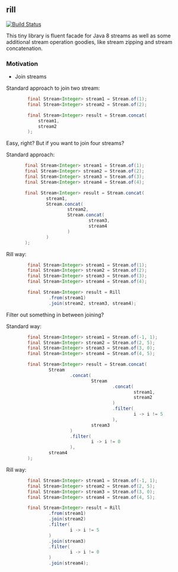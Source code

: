 ## rill


[![Build Status](https://travis-ci.org/vadyalex/rill.svg?branch=develop)](https://travis-ci.org/vadyalex/rill)


This tiny library is fluent facade for Java 8 streams as well as some additional stream operation goodies, like stream zipping and stream concatenation.

### Motivation

- Join streams

 Standard approach to join two stream:
```java
        final Stream<Integer> stream1 = Stream.of(1);
        final Stream<Integer> stream2 = Stream.of(2);

        final Stream<Integer> result = Stream.concat(
            stream1,
            stream2
        );
```

Easy, right? But if you want to join four streams?

Standard approach:
 ```java
        final Stream<Integer> stream1 = Stream.of(1);
        final Stream<Integer> stream2 = Stream.of(2);
        final Stream<Integer> stream3 = Stream.of(3);
        final Stream<Integer> stream4 = Stream.of(4);

        final Stream<Integer> result = Stream.concat(
                stream1,
                Stream.concat(
                        stream2,
                        Stream.concat(
                                stream3,
                                stream4
                        )
                )
        );
```

Rill way:
```java
        final Stream<Integer> stream1 = Stream.of(1);
        final Stream<Integer> stream2 = Stream.of(2);
        final Stream<Integer> stream3 = Stream.of(3);
        final Stream<Integer> stream4 = Stream.of(4);

        final Stream<Integer> result = Rill
                .from(stream1)
                .join(stream2, stream3, stream4);
```

Filter out something in between joining?

Standard way:
```java
        final Stream<Integer> stream1 = Stream.of(-1, 1);
        final Stream<Integer> stream2 = Stream.of(2, 5);
        final Stream<Integer> stream3 = Stream.of(3, 0);
        final Stream<Integer> stream4 = Stream.of(4, 5);

        final Stream<Integer> result = Stream.concat(
                Stream
                        .concat(
                                Stream
                                        .concat(
                                                stream1,
                                                stream2
                                        )
                                        .filter(
                                                i -> i != 5
                                        ),
                                stream3
                        )
                        .filter(
                                i -> i != 0
                        ),
                stream4
        );

```

Rill way:
```java
        final Stream<Integer> stream1 = Stream.of(-1, 1);
        final Stream<Integer> stream2 = Stream.of(2, 5);
        final Stream<Integer> stream3 = Stream.of(3, 0);
        final Stream<Integer> stream4 = Stream.of(4, 5);

        final Stream<Integer> result = Rill
                .from(stream1)
                .join(stream2)
                .filter(
                        i -> i != 5
                )
                .join(stream3)
                .filter(
                        i -> i != 0
                )
                .join(stream4);

```

